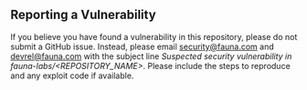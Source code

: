 ## Reporting a Vulnerability

If you believe you have found a vulnerability in this repository, please
do not submit a GitHub issue. Instead, please email security@fauna.com and
devrel@fauna.com with the subject line _Suspected security vulnerability
in fauna-labs/<REPOSITORY_NAME>_. Please include the steps
to reproduce and any exploit code if available.